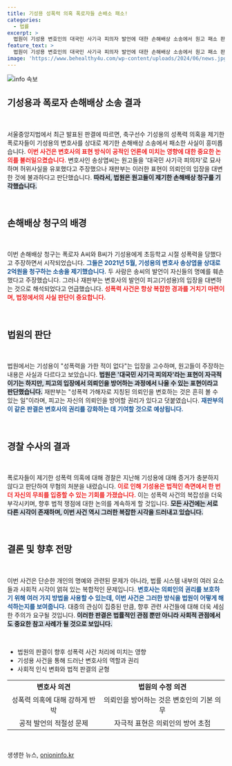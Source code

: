 ```yaml
---
title: 기성용 성폭력 의혹 폭로자들 손배소 패소!
categories:
  - 법률
excerpt: >
  법원이 기성용 변호인의 대국민 사기극 피의자 발언에 대한 손해배상 소송에서 원고 패소 판결을 내렸다. 성폭력 혐의에 대한 의혹이 더욱 구설에 오르며, 기성용 사건의 진실이 드러날지 쏠리는 시선. 클릭해보세요!
feature_text: >
  법원이 기성용 변호인의 대국민 사기극 피의자 발언에 대한 손해배상 소송에서 원고 패소 판결을 내렸다. 성폭력 혐의에 대한 의혹이 더욱 구설에 오르며, 기성용 사건의 진실이 드러날지 쏠리는 시선. 클릭해보세요!
image: 'https://www.behealthy4u.com/wp-content/uploads/2024/06/news.jpg'
---
```


<p><img src="https://www.behealthy4u.com/wp-content/uploads/2024/06/news.jpg" alt="info 속보" /></p>

<h2 data-ke-size="size26">기성용과 폭로자 손해배상 소송 결과</h2>

<p data-ke-size="size16">&nbsp;</p>

<p>서울중앙지법에서 최근 발표된 판결에 따르면, 축구선수 기성용의 성폭력 의혹을 제기한 폭로자들이 기성용의 변호사를 상대로 제기한 손해배상 소송에서 패소한 사실이 흥미롭습니다. <b><span style="color: #ee2323;">이번 사건은 변호사의 표현 방식이 공적인 언론에 미치는 영향에 대한 중요한 논의를 불러일으켰습니다.</span></b> 변호사인 송상엽씨는 원고들을 '대국민 사기극 피의자'로 묘사하며 허위사실을 유포했다고 주장했으나 재판부는 이러한 표현이 의뢰인의 입장을 대변한 것에 불과하다고 판단했습니다. <b><span style="background-color: #21538527;">따라서, 법원은 원고들이 제기한 손해배상 청구를 기각했습니다.</span></b> </p>

<p data-ke-size="size16">&nbsp;</p>

<h2 data-ke-size="size26">손해배상 청구의 배경</h2>

<p data-ke-size="size16">&nbsp;</p>

<p>이번 손해배상 청구는 폭로자 A씨와 B씨가 기성용에게 초등학교 시절 성폭력을 당했다고 주장하면서 시작되었습니다. <b><span style="color: #1a5490;">그들은 2021년 5월, 기성용의 변호사 송상엽을 상대로 2억원을 청구하는 소송을 제기했습니다.</span></b> 두 사람은 송씨의 발언이 자신들의 명예를 훼손했다고 주장했습니다. 그러나 재판부는 변호사의 발언이 피고(기성용)의 입장을 대변하는 것으로 해석되었다고 언급했습니다. <b><span style="color: #ee2323;">성폭력 사건은 항상 복잡한 경과를 거치기 마련이며, 법정에서의 사실 판단이 중요합니다.</span></b></p>

<p data-ke-size="size16">&nbsp;</p>

<h2 data-ke-size="size26">법원의 판단</h2>

<p data-ke-size="size16">&nbsp;</p>

<p>법원에서는 기성용이 "성폭력을 가한 적이 없다"는 입장을 고수하며, 원고들이 주장하는 내용은 사실과 다르다고 보았습니다. <b><span style="background-color: #21538527;">법원은 '대국민 사기극 피의자'라는 표현이 자극적이기는 하지만, 피고의 입장에서 의뢰인을 방어하는 과정에서 나올 수 있는 표현이라고 판단했습니다.</span></b> 재판부는 "성폭력 가해자로 지칭된 의뢰인을 변호하는 것은 흔히 볼 수 있는 일"이라며, 피고는 자신의 의뢰인을 방어할 권리가 있다고 덧붙였습니다. <b><span style="color: #1a5490;">재판부의 이 같은 판결은 변호사의 권리를 강화하는 데 기여할 것으로 예상됩니다.</span></b> </p>

<p data-ke-size="size16">&nbsp;</p>

<h2 data-ke-size="size26">경찰 수사의 결과</h2>

<p data-ke-size="size16">&nbsp;</p>

<p>폭로자들이 제기한 성폭력 의혹에 대해 경찰은 지난해 기성용에 대해 증거가 충분하지 않다고 판단하여 무혐의 처분을 내렸습니다. <b><span style="color: #ee2323;">이로 인해 기성용은 법적인 측면에서 한 번 더 자신의 무죄를 입증할 수 있는 기회를 가졌습니다.</span></b> 이는 성폭력 사건의 복잡성을 더욱 부각시키며, 향후 법적 쟁점에 대한 논의를 계속하게 할 것입니다. <b><span style="background-color: #21538527;">모든 사건에는 서로 다른 시각이 존재하며, 이번 사건 역시 그러한 복잡한 시각을 드러내고 있습니다.</span></b> </p>

<p data-ke-size="size16">&nbsp;</p>

<h2 data-ke-size="size26">결론 및 향후 전망</h2>

<p data-ke-size="size16">&nbsp;</p>

<p>이번 사건은 단순한 개인의 명예와 관련된 문제가 아니라, 법률 시스템 내부의 여러 요소들과 사회적 시각이 얽혀 있는 복합적인 문제입니다. <b><span style="color: #1a5490;">변호사는 의뢰인의 권리를 보호하기 위해 여러 가지 방법을 사용할 수 있는데, 이번 사건은 그러한 방식을 법원이 어떻게 해석하는지를 보여줍니다.</span></b> 대중의 관심이 집중된 만큼, 향후 관련 사건들에 대해 더욱 세심한 주의가 요구될 것입니다. <b><span style="background-color: #21538527;">이러한 판결은 법률적인 관점 뿐만 아니라 사회적 관점에서도 중요한 참고 사례가 될 것으로 보입니다.</span></b></p>

<p data-ke-size="size16">&nbsp;</p>

<ul>
    <li>법원의 판결이 향후 성폭력 사건 처리에 미치는 영향</li>
    <li>기성용 사건을 통해 드러난 변호사의 역할과 권리</li>
    <li>사회적 인식 변화와 법적 판결의 균형</li>
</ul>

<table style="width: 100%;">
    <tr>
        <td style="text-align: center; height: 17px;"><b>변호사 의견</b></td>
        <td style="text-align: center; height: 17px;"><b>법원의 수정 의견</b></td>
    </tr>
    <tr>
        <td style="text-align: center; height: 17px;">성폭력 의혹에 대해 강하게 반박</td>
        <td style="text-align: center; height: 17px;">의뢰인을 방어하는 것은 변호인의 기본 의무</td>
    </tr>
    <tr>
        <td style="text-align: center; height: 17px;">공적 발언의 적절성 문제</td>
        <td style="text-align: center; height: 17px;">자극적 표현은 의뢰인의 방어 초점</td>
    </tr>
</table>

<p data-ke-size="size16">&nbsp;</p>
생생한 뉴스, <a href="https://onioninfo.kr" rel="dofollow">onioninfo.kr</a>


